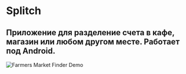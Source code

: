 # Splitch
## Приложение для разделение счета в кафе, магазин или любом другом месте. Работает под Android.

![Farmers Market Finder Demo](demo.gif)

